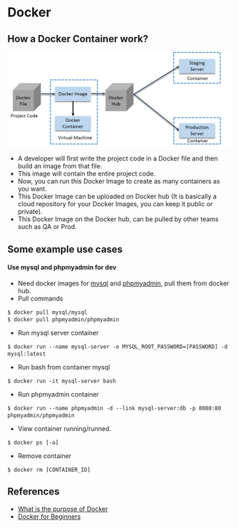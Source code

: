 Docker
===

## How a Docker Container work?
![SMPP Model](./images/docker-dev-view.png)
- A developer will first write the project code in a Docker file and then build an image from that file.
- This image will contain the entire project code.
- Now, you can run this Docker Image to create as many containers as you want.
- This Docker Image can be uploaded on Docker hub (It is basically a cloud repository for your Docker Images, you can keep it public or private).
- This Docker Image on the Docker hub, can be pulled by other teams such as QA or Prod.

## Some example use cases
#### Use mysql and phpmyadmin for dev
- Need docker images for [mysql](https://hub.docker.com/_/mysql/) and [phpmyadmin](https://hub.docker.com/r/phpmyadmin/phpmyadmin/), pull them from docker hub.
- Pull commands
```shell
$ docker pull mysql/mysql
$ docker pull phpmyadmin/phpmyadmin
```
- Run mysql server container
```shell
$ docker run --name mysql-server -e MYSQL_ROOT_PASSWORD=[PASSWORD] -d mysql:latest
```
- Run bash from container mysql
```shell
$ docker run -it mysql-server bash
```
- Run phpmyadmin container
```shell
$ docker run --name phpmyadmin -d --link mysql-server:db -p 8080:80 phpmyadmin/phpmyadmin
```
- View container running/runned.
```shell
$ docker ps [-a]
```
- Remove container
```shell
$ docker rm [CONTAINER_ID]
```

## References
- [What is the purpose of Docker](https://www.quora.com/What-is-the-purpose-of-Docker)
- [Docker for Beginners](https://docker-curriculum.com/#docker-images)